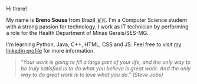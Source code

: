 Hi there!

My name is **Breno Sousa** from Brazil :brazil:. I'm a Computer Science student with a strong passion for technology. I work as IT technician by performing a role for the Health Department of Minas Gerais/SES-MG.

I'm learning Python, Java, C++, HTML, CSS and JS. Feel free to visit [my linkedin profile](https://br.linkedin.com/in/brenodsb) for more information.

>*"Your work is going to fill a large part of your life, and the only way to be truly satisfied is to do what you believe is great work. And the only way to do great work is to love what you do."
(Steve Jobs)*
